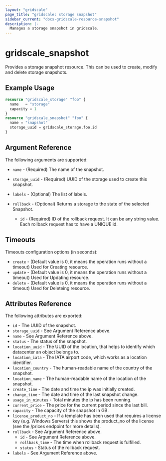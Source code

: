 ```yaml
---
layout: "gridscale"
page_title: "gridscale: storage snapshot"
sidebar_current: "docs-gridscale-resource-snapshot"
description: |-
  Manages a storage snapshot in gridscale.
---
```


# gridscale_snapshot

Provides a storage snapshot resource. This can be used to create, modify and delete storage snapshots.

## Example Usage

```terraform
resource "gridscale_storage" "foo" {
  name   = "storage"
  capacity = 1
}
resource "gridscale_snapshot" "foo" {
  name = "snapshot"
  storage_uuid = gridscale_storage.foo.id
}
```

## Argument Reference

The following arguments are supported:

* `name` - (Required) The name of the snapshot.

* `storage_uuid` - (Required) UUID of the storage used to create this snapshot.

* `labels` - (Optional) The list of labels.

* `rollback` - (Optional) Returns a storage to the state of the selected Snapshot. 

    * `id` - (Required) ID of the rollback request. It can be any string value. Each rollback request has to have a UNIQUE id. 

## Timeouts

Timeouts configuration options (in seconds):

* `create` - (Default value is 0, it means the operation runs without a timeout) Used for Creating resource.
* `update` - (Default value is 0, it means the operation runs without a timeout) Used for Updating resource.
* `delete` - (Default value is 0, it means the operation runs without a timeout) Used for Deleteing resource.

## Attributes Reference

The following attributes are exported:

* `id` - The UUID of the snapshot.
* `storage_uuid` - See Argument Reference above.
* `name` - See Argument Reference above.
* `status` - The status of the snapshot.
* `location_uuid` - The UUID of the location, that helps to identify which datacenter an object belongs to.
* `location_iata` - The IATA airport code, which works as a location identifier.
* `location_country` - The human-readable name of the country of the snapshot.
* `location_name` - The human-readable name of the location of the snapshot.
* `create_time` - The date and time the ip was initially created.
* `change_time` - The date and time of the last snapshot change.
* `usage_in_minutes` - Total minutes the ip has been running.
* `current_price` - The price for the current period since the last bill.
* `capacity` - The capacity of the snapshot in GB.
* `license_product_no` - If a template has been used that requires a license key (e.g. Windows Servers) this shows the product_no of the license (see the /prices endpoint for more details).
* `rollback` - See Argument Reference above.
    * `id` - See Argument Reference above. 
    * `rollback_time` - The time when rollback request is fulfilled.
    * `status` - Status of the rollback request.
* `labels` - See Argument Reference above.

